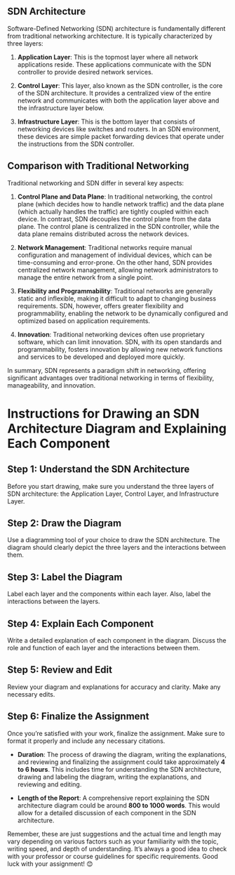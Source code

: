 
## SDN Architecture

Software-Defined Networking (SDN) architecture is fundamentally different from traditional networking architecture. It is typically characterized by three layers:

1. **Application Layer**: This is the topmost layer where all network applications reside. These applications communicate with the SDN controller to provide desired network services.
    
2. **Control Layer**: This layer, also known as the SDN controller, is the core of the SDN architecture. It provides a centralized view of the entire network and communicates with both the application layer above and the infrastructure layer below.
    
3. **Infrastructure Layer**: This is the bottom layer that consists of networking devices like switches and routers. In an SDN environment, these devices are simple packet forwarding devices that operate under the instructions from the SDN controller.
    

## Comparison with Traditional Networking

Traditional networking and SDN differ in several key aspects:

1. **Control Plane and Data Plane**: In traditional networking, the control plane (which decides how to handle network traffic) and the data plane (which actually handles the traffic) are tightly coupled within each device. In contrast, SDN decouples the control plane from the data plane. The control plane is centralized in the SDN controller, while the data plane remains distributed across the network devices.
    
2. **Network Management**: Traditional networks require manual configuration and management of individual devices, which can be time-consuming and error-prone. On the other hand, SDN provides centralized network management, allowing network administrators to manage the entire network from a single point.
    
3. **Flexibility and Programmability**: Traditional networks are generally static and inflexible, making it difficult to adapt to changing business requirements. SDN, however, offers greater flexibility and programmability, enabling the network to be dynamically configured and optimized based on application requirements.
    
4. **Innovation**: Traditional networking devices often use proprietary software, which can limit innovation. SDN, with its open standards and programmability, fosters innovation by allowing new network functions and services to be developed and deployed more quickly.
    

In summary, SDN represents a paradigm shift in networking, offering significant advantages over traditional networking in terms of flexibility, manageability, and innovation.

# Instructions for Drawing an SDN Architecture Diagram and Explaining Each Component

## Step 1: Understand the SDN Architecture

Before you start drawing, make sure you understand the three layers of SDN architecture: the Application Layer, Control Layer, and Infrastructure Layer.

## Step 2: Draw the Diagram

Use a diagramming tool of your choice to draw the SDN architecture. The diagram should clearly depict the three layers and the interactions between them.

## Step 3: Label the Diagram

Label each layer and the components within each layer. Also, label the interactions between the layers.

## Step 4: Explain Each Component

Write a detailed explanation of each component in the diagram. Discuss the role and function of each layer and the interactions between them.

## Step 5: Review and Edit

Review your diagram and explanations for accuracy and clarity. Make any necessary edits.

## Step 6: Finalize the Assignment

Once you’re satisfied with your work, finalize the assignment. Make sure to format it properly and include any necessary citations.


- **Duration**: The process of drawing the diagram, writing the explanations, and reviewing and finalizing the assignment could take approximately **4 to 6 hours**. This includes time for understanding the SDN architecture, drawing and labeling the diagram, writing the explanations, and reviewing and editing.
    
- **Length of the Report**: A comprehensive report explaining the SDN architecture diagram could be around **800 to 1000 words**. This would allow for a detailed discussion of each component in the SDN architecture.
    

Remember, these are just suggestions and the actual time and length may vary depending on various factors such as your familiarity with the topic, writing speed, and depth of understanding. It’s always a good idea to check with your professor or course guidelines for specific requirements. Good luck with your assignment! 😊